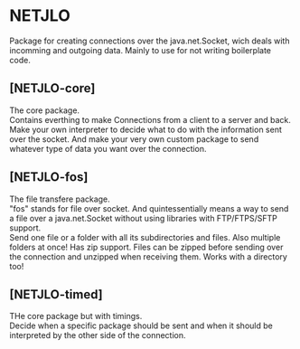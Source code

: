# NETJLO
Package for creating connections over the java.net.Socket, wich deals with incomming and outgoing data. Mainly to use for not writing boilerplate code. 

<h2>[NETJLO-core]</h2>
The core package.<br>
Contains everthing to make Connections from a client to a server and back. Make your own interpreter to decide what to do with the information sent over the socket. And make your very own custom package to send whatever type of data you want over the connection.

<h2>[NETJLO-fos]</h2>
The file transfere package.<br>
"fos" stands for file over socket. And quintessentially means a way to send a file over a java.net.Socket without using libraries with FTP/FTPS/SFTP support.<br>
Send one file or a folder with all its subdirectories and files. Also multiple folders at once!
Has zip support. Files can be zipped before sending over the connection and unzipped when receiving them. Works with a directory too!<br>

<h2>[NETJLO-timed]</h2>
THe core package but with timings.<br>
Decide when a specific package should be sent and when it should be interpreted by the other side of the connection.

